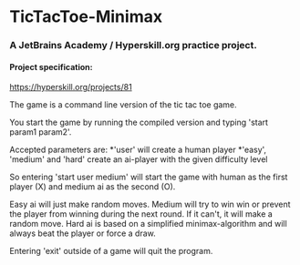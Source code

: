 # TicTacToe-Minimax
### A JetBrains Academy / Hyperskill.org practice project.

#### Project specification:
https://hyperskill.org/projects/81

The game is a command line version of the tic tac toe game.

You start the game by running the compiled version and typing 'start param1 param2'.

Accepted parameters are:
*'user' will create a human player
*'easy', 'medium' and 'hard' create an ai-player with the given difficulty level

So entering 'start user medium' will start the game with human as the first player (X) and medium ai as the second (O).

Easy ai will just make random moves.
Medium will try to win win or prevent the player from winning during the next round. If it can't, it will make a random move.
Hard ai is based on a simplified minimax-algorithm and will always beat the player or force a draw.

Entering 'exit' outside of a game will quit the program.
